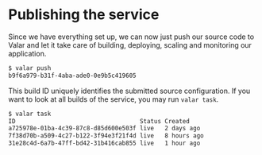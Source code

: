 # Publishing the service

Since we have everything set up, we can now just push our source code to Valar and let it take care of building, deploying, scaling and monitoring our application.

```bash
$ valar push
b9f6a979-b31f-4aba-ade0-0e9b5c419605
```

This build ID uniquely identifies the submitted source configuration. If you want to look at all builds of the service, you may run `valar task`.

```bash
$ valar task
ID                                   Status Created
a725978e-01ba-4c39-87c8-d85d600e503f live   2 days ago
7f38d70b-a509-4c27-b122-3f94e3f21f4d live   8 hours ago
31e28c4d-6a7b-47ff-bd42-31b416cab855 live   1 hour ago
```
